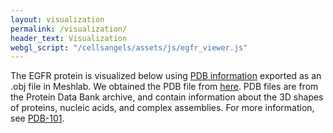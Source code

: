 ```yaml
---
layout: visualization
permalink: /visualization/
header_text: Visualization
webgl_script: "/cellsangels/assets/js/egfr_viewer.js"
---
```

The EGFR protein is visualized below using [PDB information](/assets/info/BU_3NJP.pdb) exported as an .obj file in Meshlab. We obtained the PDB file from [here](https://www.rcsb.org/structure/4i23). PDB files are from the Protein Data Bank archive, and contain information about the 3D shapes of proteins, nucleic acids, and complex assemblies. For more information, see [PDB-101](https://pdb101.rcsb.org/learn/guide-to-understanding-pdb-data/introduction).